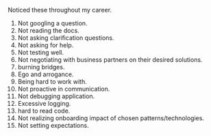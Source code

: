 Noticed these throughout my career.

1. Not googling a question.
1. Not reading the docs.
1. Not asking clarification questions.
1. Not asking for help.
1. Not testing well. 
1. Not negotiating with business partners on their desired solutions.
1. burning bridges.
1. Ego and arrogance.
1. Being hard to work with.
1. Not proactive in communication.
1. Not debugging application.
1. Excessive logging.
1. hard to read code.
1. Not realizing onboarding impact of chosen patterns/technologies.
1. Not setting expectations.

